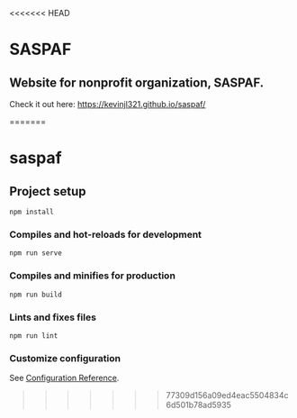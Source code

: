 <<<<<<< HEAD
# SASPAF

Website for nonprofit organization, SASPAF.
---
Check it out here: https://kevinjl321.github.io/saspaf/ 


=======
# saspaf

## Project setup
```
npm install
```

### Compiles and hot-reloads for development
```
npm run serve
```

### Compiles and minifies for production
```
npm run build
```

### Lints and fixes files
```
npm run lint
```

### Customize configuration
See [Configuration Reference](https://cli.vuejs.org/config/).
>>>>>>> 77309d156a09ed4eac5504834c6d501b78ad5935
